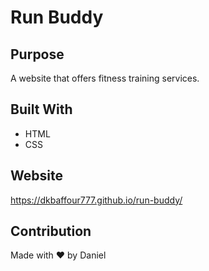 # Run Buddy

## Purpose
A website that offers fitness training services.

## Built With
* HTML
* CSS

## Website
https://dkbaffour777.github.io/run-buddy/

## Contribution
Made with ❤️ by Daniel

